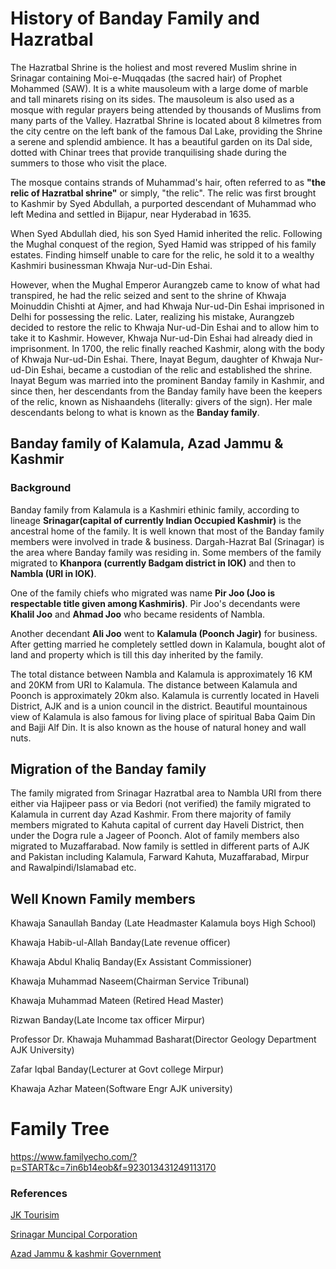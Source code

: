 # History of Banday Family and Hazratbal

The Hazratbal Shrine is the holiest and most revered Muslim shrine in Srinagar containing Moi-e-Muqqadas (the sacred hair) of Prophet Mohammed (SAW). It is a white mausoleum with a large dome of marble and tall minarets rising on its sides. The mausoleum is also used as a mosque with regular prayers being attended by thousands of Muslims from many parts of the Valley. Hazratbal Shrine is located about 8 kilmetres from the city centre on the left bank of the famous Dal Lake, providing the Shrine a serene and splendid ambience. It has a beautiful garden on its Dal side, dotted with Chinar trees that provide tranquilising shade during the summers to those who visit the place.

The mosque contains strands of Muhammad's hair, often referred to as **"the relic of Hazratbal shrine"** or simply, "the relic". The relic was first brought to Kashmir by Syed Abdullah, a purported descendant of Muhammad who left Medina and settled in Bijapur, near Hyderabad in 1635.

When Syed Abdullah died, his son Syed Hamid inherited the relic. Following the Mughal conquest of the region, Syed Hamid was stripped of his family estates. Finding himself unable to care for the relic, he sold it to a wealthy Kashmiri businessman Khwaja Nur-ud-Din Eshai.

However, when the Mughal Emperor Aurangzeb came to know of what had transpired, he had the relic seized and sent to the shrine of Khwaja Moinuddin Chishti at Ajmer, and had Khwaja Nur-ud-Din Eshai imprisoned in Delhi for possessing the relic. Later, realizing his mistake, Aurangzeb decided to restore the relic to Khwaja Nur-ud-Din Eshai and to allow him to take it to Kashmir. However, Khwaja Nur-ud-Din Eshai had already died in imprisonment. In 1700, the relic finally reached Kashmir, along with the body of Khwaja Nur-ud-Din Eshai. There, Inayat Begum, daughter of Khwaja Nur-ud-Din Eshai, became a custodian of the relic and established the shrine. Inayat Begum was married into the prominent Banday family in Kashmir, and since then, her descendants from the Banday family have been the keepers of the relic, known as Nishaandehs (literally: givers of the sign). Her male descendants belong to what is known as the **Banday family**.


## Banday family of Kalamula, Azad Jammu & Kashmir

### Background

Banday family from Kalamula is a Kashmiri ethinic family, according to lineage **Srinagar(capital of currently Indian Occupied Kashmir)** is the ancestral home of the family. It is well known that most of the Banday family members were involved in trade & business. Dargah-Hazrat Bal (Srinagar) is the area where Banday family was residing in. Some members of the family migrated to **Khanpora (currently Badgam district in IOK)** and then to **Nambla (URI in IOK)**.

One of the family chiefs who migrated was name **Pir Joo (Joo is respectable title given among Kashmiris)**. Pir Joo's decendants were **Khalil Joo** and **Ahmad Joo** who became residents of Nambla.

Another decendant **Ali Joo** went to **Kalamula (Poonch Jagir)** for business. After getting married he completely settled down in Kalamula, bought alot of land and property which is till this day inherited by the family.

The total distance between Nambla and Kalamula is approximately 16 KM and 20KM from URI to Kalamula. The distance between Kalamula and Poonch is approximately 20km also. Kalamula is currently located in Haveli District, AJK and is a union council in the district. Beautiful mountainous view of Kalamula is also famous for living place of spiritual Baba Qaim Din and Bajji Alf Din. It is also known as the house of natural honey and wall nuts.



## Migration of the Banday family

The family migrated from Srinagar Hazratbal area to Nambla URI from there either via Hajipeer pass or via Bedori (not verified) the family migrated to Kalamula in current day Azad Kashmir. From there majority of family members migrated to Kahuta capital of current day Haveli District, then under the Dogra rule a Jageer of Poonch. Alot of family members also migrated to Muzaffarabad. Now family is settled in different parts of AJK and Pakistan including Kalamula, Farward Kahuta, Muzaffarabad, Mirpur and Rawalpindi/Islamabad etc.


## Well Known Family members 

Khawaja Sanaullah Banday (Late Headmaster Kalamula boys High School)

Khawaja Habib-ul-Allah Banday(Late revenue officer)

Khawaja Abdul Khaliq Banday(Ex Assistant Commissioner)

Khawaja Muhammad Naseem(Chairman Service Tribunal)

Khawaja Muhammad Mateen (Retired Head Master)

Rizwan Banday(Late Income tax officer Mirpur)

Professor Dr. Khawaja Muhammad Basharat(Director Geology Department AJK University)

Zafar Iqbal Banday(Lecturer at Govt college Mirpur)

Khawaja Azhar Mateen(Software Engr AJK university)


# Family Tree

https://www.familyecho.com/?p=START&c=7in6b14eob&f=923013431249113170


### References

[JK Tourisim](http://www.jktourism.jk.gov.in/List/ListDetails.aspx?52734E46697354352F5A43466636687234686936586433494E5A66586B376F4C356E5931746C47445051593D) 

[Srinagar Muncipal Corporation](https://www.smcsite.org/index.php?link=Hazratbal) 

[Azad Jammu & kashmir Government](https://web.archive.org/web/20140408214622/http://ajk.gov.pk/index.php?option=com_content&view=article&id=178&Itemid=50
) 

